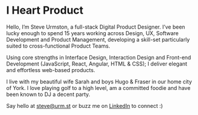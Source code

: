 # I Heart Product

Hello, I’m Steve Urmston, a full-stack Digital Product Designer. I’ve been lucky enough to spend 15 years working across Design, UX, Software Development and Product Management, developing a skill-set particularly suited to cross-functional Product Teams.

Using core strengths in Interface Design, Interaction Design and Front-end Development (JavaScript, React, Angular, HTML & CSS); I deliver elegant and effortless web-based products.

I live with my beautiful wife Sarah and boys Hugo & Fraser in our home city of York. I love playing golf to a high level, am a committed foodie and have been known to DJ a decent party.

Say hello at [steve@urm.st](mailto:steve@urm.st) or buzz me on [LinkedIn](https://www.linkedin.com/in/steveurmston/) to connect :)